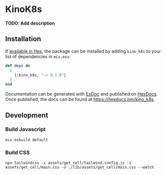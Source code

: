 # KinoK8s

**TODO: Add description**

## Installation

If [available in Hex](https://hex.pm/docs/publish), the package can be installed
by adding `kino_k8s` to your list of dependencies in `mix.exs`:

```elixir
def deps do
  [
    {:kino_k8s, "~> 0.1.0"}
  ]
end
```

Documentation can be generated with [ExDoc](https://github.com/elixir-lang/ex_doc)
and published on [HexDocs](https://hexdocs.pm). Once published, the docs can
be found at <https://hexdocs.pm/kino_k8s>.

## Development

### Build Javascript

```
mix esbuild default
```

### Build CSS

```
npx tailwindcss -c assets/get_cell/tailwind.config.js -i assets/get_cell/main.css -o ./lib/assets/get_cell/main.css --watch
```
